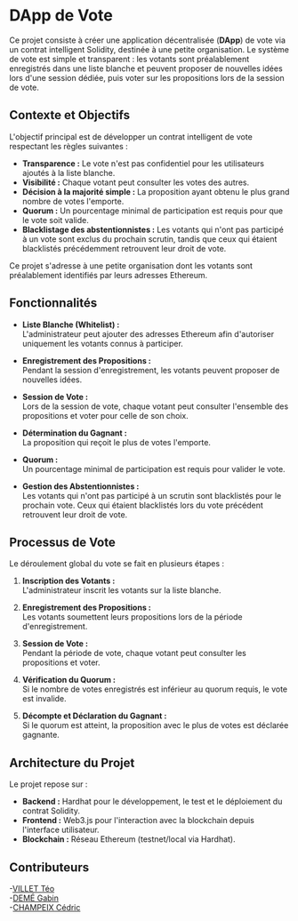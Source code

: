 # DApp de Vote

Ce projet consiste à créer une application décentralisée (**DApp**) de vote via un contrat intelligent Solidity, destinée à une petite organisation. Le système de vote est simple et transparent : les votants sont préalablement enregistrés dans une liste blanche et peuvent proposer de nouvelles idées lors d'une session dédiée, puis voter sur les propositions lors de la session de vote.

## Contexte et Objectifs

L'objectif principal est de développer un contrat intelligent de vote respectant les règles suivantes :

- **Transparence :** Le vote n'est pas confidentiel pour les utilisateurs ajoutés à la liste blanche.
- **Visibilité :** Chaque votant peut consulter les votes des autres.
- **Décision à la majorité simple :** La proposition ayant obtenu le plus grand nombre de votes l'emporte.
- **Quorum :** Un pourcentage minimal de participation est requis pour que le vote soit valide.
- **Blacklistage des abstentionnistes :** Les votants qui n'ont pas participé à un vote sont exclus du prochain scrutin, tandis que ceux qui étaient blacklistés précédemment retrouvent leur droit de vote.

Ce projet s'adresse à une petite organisation dont les votants sont préalablement identifiés par leurs adresses Ethereum.

## Fonctionnalités

- **Liste Blanche (Whitelist) :**  
  L'administrateur peut ajouter des adresses Ethereum afin d'autoriser uniquement les votants connus à participer.

- **Enregistrement des Propositions :**  
  Pendant la session d'enregistrement, les votants peuvent proposer de nouvelles idées.

- **Session de Vote :**  
  Lors de la session de vote, chaque votant peut consulter l'ensemble des propositions et voter pour celle de son choix.

- **Détermination du Gagnant :**  
  La proposition qui reçoit le plus de votes l'emporte.

- **Quorum :**  
  Un pourcentage minimal de participation est requis pour valider le vote.

- **Gestion des Abstentionnistes :**  
  Les votants qui n'ont pas participé à un scrutin sont blacklistés pour le prochain vote. Ceux qui étaient blacklistés lors du vote précédent retrouvent leur droit de vote.

## Processus de Vote

Le déroulement global du vote se fait en plusieurs étapes :

1. **Inscription des Votants :**  
   L'administrateur inscrit les votants sur la liste blanche.

2. **Enregistrement des Propositions :**  
   Les votants soumettent leurs propositions lors de la période d'enregistrement.

3. **Session de Vote :**  
   Pendant la période de vote, chaque votant peut consulter les propositions et voter.

4. **Vérification du Quorum :**  
   Si le nombre de votes enregistrés est inférieur au quorum requis, le vote est invalide.

5. **Décompte et Déclaration du Gagnant :**  
   Si le quorum est atteint, la proposition avec le plus de votes est déclarée gagnante.

## Architecture du Projet

Le projet repose sur :

- **Backend :** Hardhat pour le développement, le test et le déploiement du contrat Solidity.
- **Frontend :** Web3.js pour l'interaction avec la blockchain depuis l'interface utilisateur.
- **Blockchain :** Réseau Ethereum (testnet/local via Hardhat).

## Contributeurs

-[VILLET Téo](https://github.com/teovlt)  
-[DEMÉ Gabin](https://github.com/Onibagg/Onibagg)  
-[CHAMPEIX Cédric](https://github.com/cedric-champeix)
